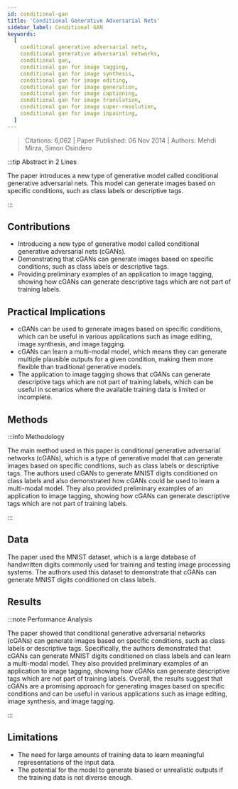```yaml
---
id: conditional-gan
title: 'Conditional Generative Adversarial Nets'
sidebar_label: Conditional GAN
keywords:
  [
    conditional generative adversarial nets,
    conditional generative adversarial networks,
    conditional gan,
    conditional gan for image tagging,
    conditional gan for image synthesis,
    conditional gan for image editing,
    conditional gan for image generation,
    conditional gan for image captioning,
    conditional gan for image translation,
    conditional gan for image super-resolution,
    conditional gan for image inpainting,
  ]
---
```


> Citations: 6,062 | Paper Published: 06 Nov 2014 | Authors: Mehdi Mirza, Simon Osindero

<!-- Prettier doesn't change this -->

:::tip Abstract in 2 Lines

The paper introduces a new type of generative model called conditional generative adversarial nets. This model can generate images based on specific conditions, such as class labels or descriptive tags.

:::

## Contributions

- Introducing a new type of generative model called conditional generative adversarial nets (cGANs).
- Demonstrating that cGANs can generate images based on specific conditions, such as class labels or descriptive tags.
- Providing preliminary examples of an application to image tagging, showing how cGANs can generate descriptive tags which are not part of training labels.

## Practical Implications

- cGANs can be used to generate images based on specific conditions, which can be useful in various applications such as image editing, image synthesis, and image tagging.
- cGANs can learn a multi-modal model, which means they can generate multiple plausible outputs for a given condition, making them more flexible than traditional generative models.
- The application to image tagging shows that cGANs can generate descriptive tags which are not part of training labels, which can be useful in scenarios where the available training data is limited or incomplete.

## Methods

<!-- Prettier doesn't change this -->

:::info Methodology

The main method used in this paper is conditional generative adversarial networks (cGANs), which is a type of generative model that can generate images based on specific conditions, such as class labels or descriptive tags. The authors used cGANs to generate MNIST digits conditioned on class labels and also demonstrated how cGANs could be used to learn a multi-modal model. They also provided preliminary examples of an application to image tagging, showing how cGANs can generate descriptive tags which are not part of training labels.

:::

## Data

The paper used the MNIST dataset, which is a large database of handwritten digits commonly used for training and testing image processing systems. The authors used this dataset to demonstrate that cGANs can generate MNIST digits conditioned on class labels.

## Results

<!-- Prettier doesn't change this -->

:::note Performance Analysis

The paper showed that conditional generative adversarial networks (cGANs) can generate images based on specific conditions, such as class labels or descriptive tags. Specifically, the authors demonstrated that cGANs can generate MNIST digits conditioned on class labels and can learn a multi-modal model. They also provided preliminary examples of an application to image tagging, showing how cGANs can generate descriptive tags which are not part of training labels. Overall, the results suggest that cGANs are a promising approach for generating images based on specific conditions and can be useful in various applications such as image editing, image synthesis, and image tagging.

:::

## Limitations

- The need for large amounts of training data to learn meaningful representations of the input data.
- The potential for the model to generate biased or unrealistic outputs if the training data is not diverse enough.
